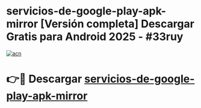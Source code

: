 # servicios-de-google-play-apk-mirror  [Versión completa] Descargar Gratis para Android 2025 - #33ruy

[![acn](https://github.com/user-attachments/assets/0f9c940e-d8b0-45ae-aac7-cd30a18b3e1c)](https://apps.freeplayer.one?title=servicios-de-google-play-apk-mirror&ref=9F)

# 👉🔴 Descargar [servicios-de-google-play-apk-mirror](https://apps.freeplayer.one?title=servicios-de-google-play-apk-mirror&ref=9F)
